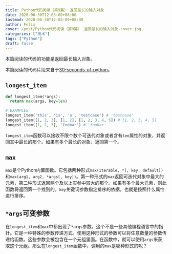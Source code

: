 ```yaml
---
title: Python代码阅读（第9篇）：返回最长的输入对象
date: 2020-06-30T12:03:09+08:00
lastmod: 2020-06-30T12:03:09+08:00
author: Felix
cover: /post/Python代码阅读（第9篇）_返回最长的输入对象-cover.jpg
categories: ["技术"]
tags: ["Python"]
draft: false
---
```


本篇阅读的代码的功能是返回最长输入对象。

本篇阅读的代码片段来自于[30-seconds-of-python](https://github.com/30-seconds/30-seconds-of-python)。

<!--more-->

## `longest_item`

```python
def longest_item(*args):
  return max(args, key=len)

# EXAMPLES
longest_item('this', 'is', 'a', 'testcase') # 'testcase'
longest_item([1, 2, 3], [1, 2], [1, 2, 3, 4, 5]) # [1, 2, 3, 4, 5]
longest_item([1, 2, 3], 'foobar') # 'foobar'
```

`longest_item`函数可以接收不限个数个可迭代对象或者含有`len`属性的对象，并返回其中最长的那个。如果有多个最长的对象，返回第一个。

## `max`

`max`是个Python内置函数。它包括两种形式`max(iterable, *[, key, default])`和`max(arg1, arg2, *args[, key])`。第一种形式的`max`返回可迭代对象中最大的元素，第二种形式返回两个及以上实参中较大的那个。如果有多个最大元素，则此函数将返回第一个找到的。`key`关键词参数指定排序的依据，也就是按照什么属性进行排序。

## `*args`可变参数

在`longest_item`和`max`中都出现了`*args`参数。这个不是一些其他编程语言中的指针。它是一种特殊的参数传递方式。使用这种形式的参数可以将任意数量的参数传递给函数。这些参数会被包含在一个元组里面。在函数中，就可以使用`args`来获取这个元组。那么在`longest_item`函数中，调用的`max`是哪种形式的呢？
